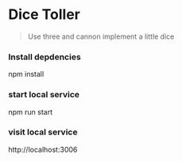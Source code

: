 # Dice Toller
> Use three and cannon implement a little dice

### Install depdencies
npm install 

### start local service
npm run start

### visit local service
http://localhost:3006